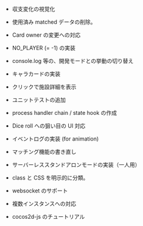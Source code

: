 * 収支変化の視覚化

* 使用済み matched データの削除。

* Card owner の変更への対応
* NO_PLAYER (= -1) の実装
* console.log 等の、開発モードとの挙動の切り替え
* キャラカードの実装
* クリックで施設詳細を表示
* ユニットテストの追加
* process handler chain / state hook の作成
* Dice roll への狙い目の UI 対応
* イベントログの実装 (for animation)
* マッチング機能の書き直し
* サーバーレススタンドアロンモードの実装（一人用）
* class と CSS を明示的に分類。

* websocket のサポート

* 複数インスタンスへの対応
* cocos2d-js のチュートリアル
